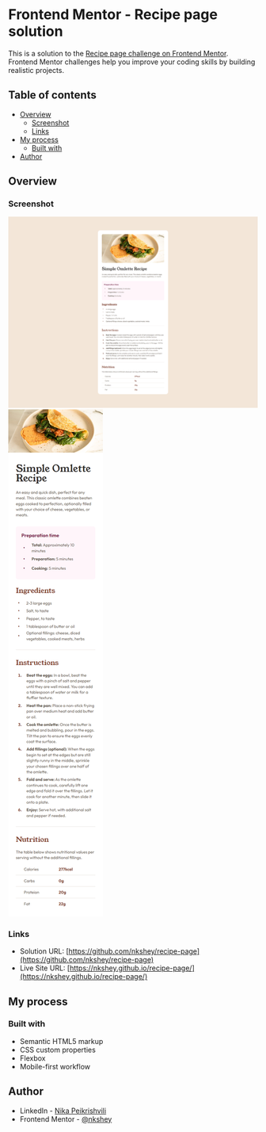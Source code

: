 # Frontend Mentor - Recipe page solution

This is a solution to the [Recipe page challenge on Frontend Mentor](https://www.frontendmentor.io/challenges/recipe-page-KiTsR8QQKm). Frontend Mentor challenges help you improve your coding skills by building realistic projects.

## Table of contents

-  [Overview](#overview)
   -  [Screenshot](#screenshot)
   -  [Links](#links)
-  [My process](#my-process)
   -  [Built with](#built-with)
-  [Author](#author)

## Overview

### Screenshot

![Desktop screenshot](./assets/design/screenshot.png)
![Mobile screenshot](./assets/design/screenshot-mobile.png)

### Links

-  Solution URL: [https://github.com/nkshey/recipe-page](https://github.com/nkshey/recipe-page)
-  Live Site URL: [https://nkshey.github.io/recipe-page/](https://nkshey.github.io/recipe-page/)

## My process

### Built with

-  Semantic HTML5 markup
-  CSS custom properties
-  Flexbox
-  Mobile-first workflow

## Author

-  LinkedIn - [Nika Peikrishvili](https://www.linkedin.com/in/nikapeikrishvili)
-  Frontend Mentor - [@nkshey](https://www.frontendmentor.io/profile/nkshey)
